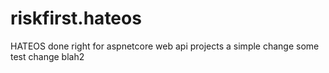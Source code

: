 # riskfirst.hateos
HATEOS done right for aspnetcore web api projects
a simple change
some test change
blah2